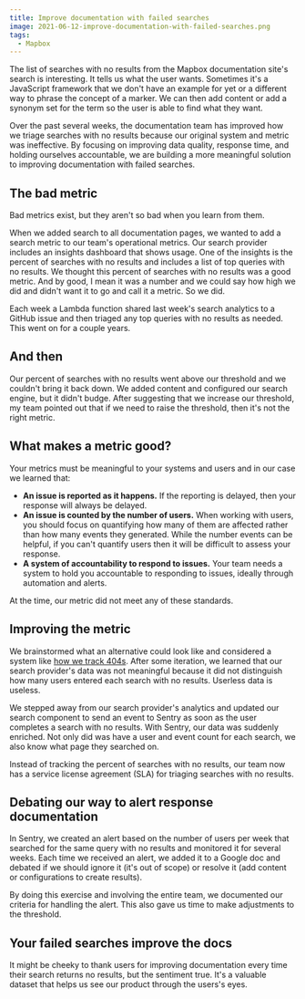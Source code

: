 ```yaml
---
title: Improve documentation with failed searches
image: 2021-06-12-improve-documentation-with-failed-searches.png
tags:
  - Mapbox
---
```


The list of searches with no results from the Mapbox documentation site's search is interesting. It tells us what the user wants. Sometimes it's a JavaScript framework that we don't have an example for yet or a different way to phrase the concept of a marker. We can then add content or add a synonym set for the term so the user is able to find what they want.

Over the past several weeks, the documentation team has improved how we triage searches with no results because our original system and metric was ineffective. By focusing on improving data quality, response time, and holding ourselves accountable, we are building a more meaningful solution to improving documentation with failed searches.

## The bad metric

Bad metrics exist, but they aren't so bad when you learn from them.

When we added search to all documentation pages, we wanted to add a search metric to our team's operational metrics. Our search provider includes an insights dashboard that shows usage. One of the insights is the percent of searches with no results and includes a list of top queries with no results. We thought this percent of searches with no results was a good metric. And by good, I mean it was a number and we could say how high we did and didn't want it to go and call it a metric. So we did.

Each week a Lambda function shared last week's search analytics to a GitHub issue and then triaged any top queries with no results as needed. This went on for a couple years.

## And then

Our percent of searches with no results went above our threshold and we couldn't bring it back down. We added content and configured our search engine, but it didn't budge. After suggesting that we increase our threshold, my team pointed out that if we need to raise the threshold, then it's not the right metric.

## What makes a metric good?

Your metrics must be meaningful to your systems and users and in our case we learned that:

- **An issue is reported as it happens.** If the reporting is delayed, then your response will always be delayed.
- **An issue is counted by the number of users.** When working with users, you should focus on quantifying how many of them are affected rather than how many events they generated. While the number events can be helpful, if you can't quantify users then it will be difficult to assess your response.
- **A system of accountability to respond to issues.** Your team needs a system to hold you accountable to responding to issues, ideally through automation and alerts.

At the time, our metric did not meet any of these standards.

## Improving the metric

We brainstormed what an alternative could look like and considered a system like [how we track 404s](/code/monitor-404s-with-sentry/). After some iteration, we learned that our search provider's data was not meaningful because it did not distinguish how many users entered each search with no results. Userless data is useless.

We stepped away from our search provider's analytics and updated our search component to send an event to Sentry as soon as the user completes a search with no results. With Sentry, our data was suddenly enriched. Not only did was have a user and event count for each search, we also know what page they searched on.

Instead of tracking the percent of searches with no results, our team now has a service license agreement (SLA) for triaging searches with no results.

## Debating our way to alert response documentation

In Sentry, we created an alert based on the number of users per week that searched for the same query with no results and monitored it for several weeks. Each time we received an alert, we added it to a Google doc and debated if we should ignore it (it's out of scope) or resolve it (add content or configurations to create results).

By doing this exercise and involving the entire team, we documented our criteria for handling the alert. This also gave us time to make adjustments to the threshold.

## Your failed searches improve the docs

It might be cheeky to thank users for improving documentation every time their search returns no results, but the sentiment true. It's a valuable dataset that helps us see our product through the users's eyes.
